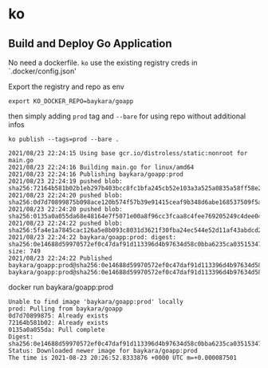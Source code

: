 # ko
## Build and Deploy Go Application
No need a dockerfile. `ko` use the existing registry creds in `.docker/config.json'

Export the registry and repo as env
```
export KO_DOCKER_REPO=baykara/goapp
```
then simply adding `prod` tag and `--bare` for using repo without additional infos
```
ko publish --tags=prod --bare .

2021/08/23 22:24:15 Using base gcr.io/distroless/static:nonroot for main.go
2021/08/23 22:24:16 Building main.go for linux/amd64
2021/08/23 22:24:16 Publishing baykara/goapp:prod
2021/08/23 22:24:19 pushed blob: sha256:72164b581b02b1eb297b403bcc8fc1bfa245cb52e103a3a525a0835a58ff58e2
2021/08/23 22:24:20 pushed blob: sha256:0d7d70899875b098ace120b574f57b39e91415ceaf9b348d6abe168537509f5a
2021/08/23 22:24:20 pushed blob: sha256:0135a0a055da68e48164e7f5071e00a8f96cc3fcaa8c4fee769205249c4dee04
2021/08/23 22:24:22 pushed blob: sha256:5fa4e1a7845cac126a5e8b093c8031d3621f30fba24ec544e52d11af43abdcd2
2021/08/23 22:24:22 baykara/goapp:prod: digest: sha256:0e14688d59970572ef0c47daf91d113396d4b97634d58c0bba6235ca03515347 size: 749
2021/08/23 22:24:22 Published baykara/goapp:prod@sha256:0e14688d59970572ef0c47daf91d113396d4b97634d58c0bba6235ca03515347
baykara/goapp:prod@sha256:0e14688d59970572ef0c47daf91d113396d4b97634d58c0bba6235ca03515347
```

docker run baykara/goapp:prod
```
Unable to find image 'baykara/goapp:prod' locally
prod: Pulling from baykara/goapp
0d7d70899875: Already exists                                                                                            72164b581b02: Already exists                               0135a0a055da: Pull complete 
Digest: sha256:0e14688d59970572ef0c47daf91d113396d4b97634d58c0bba6235ca03515347
Status: Downloaded newer image for baykara/goapp:prod
The time is 2021-08-23 20:26:52.8333876 +0000 UTC m=+0.000087501
```
